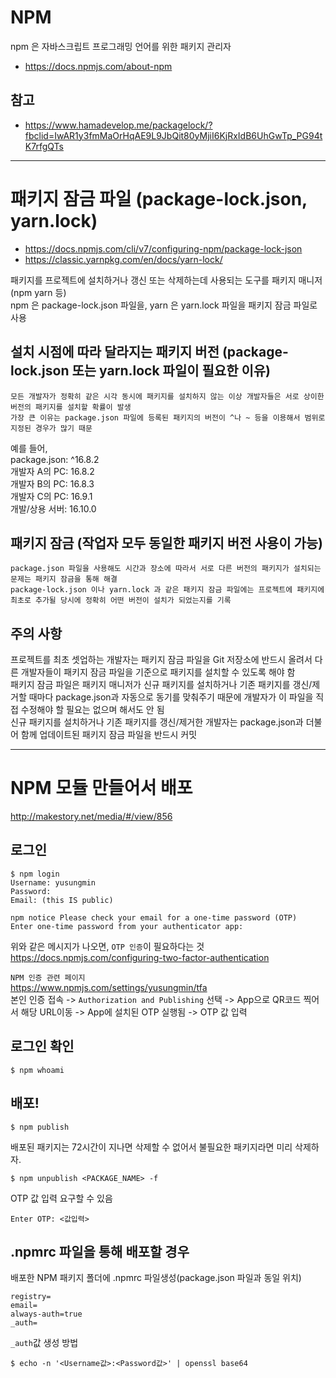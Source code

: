# NPM
npm 은 자바스크립트 프로그래밍 언어를 위한 패키지 관리자  
- https://docs.npmjs.com/about-npm  

## 참고  
- https://www.hamadevelop.me/packagelock/?fbclid=IwAR1y3fmMaOrHqAE9L9JbQit80yMjiI6KjRxIdB6UhGwTp_PG94tK7rfgQTs  

-----


# 패키지 잠금 파일 (package-lock.json, yarn.lock)
- https://docs.npmjs.com/cli/v7/configuring-npm/package-lock-json  
- https://classic.yarnpkg.com/en/docs/yarn-lock/  

패키지를 프로젝트에 설치하거나 갱신 또는 삭제하는데 사용되는 도구를 패키지 매니저(npm yarn 등)  
npm 은 package-lock.json 파일을, yarn 은 yarn.lock 파일을 패키지 잠금 파일로 사용  


## 설치 시점에 따라 달라지는 패키지 버전 (package-lock.json 또는 yarn.lock 파일이 필요한 이유)
`모든 개발자가 정확히 같은 시각 동시에 패키지를 설치하지 않는 이상 개발자들은 서로 상이한 버전의 패키지를 설치할 확률이 발생`  
`가장 큰 이유는 package.json 파일에 등록된 패키지의 버전이 ^나 ~ 등을 이용해서 범위로 지정된 경우가 많기 때문`  

예를 들어,  
package.json: ^16.8.2  
개발자 A의 PC: 16.8.2  
개발자 B의 PC: 16.8.3  
개발자 C의 PC: 16.9.1  
개발/상용 서버: 16.10.0  


## 패키지 잠금 (작업자 모두 동일한 패키지 버전 사용이 가능)
`package.json 파일을 사용해도 시간과 장소에 따라서 서로 다른 버전의 패키지가 설치되는 문제는 패키지 잠금을 통해 해결`  
`package-lock.json 이나 yarn.lock 과 같은 패키지 잠금 파일에는 프로젝트에 패키지에 최초로 추가될 당시에 정확히 어떤 버전이 설치가 되었는지를 기록`  


## 주의 사항
프로젝트를 최초 셋업하는 개발자는 패키지 잠금 파일을 Git 저장소에 반드시 올려서 다른 개발자들이 패키지 잠금 파일을 기준으로 패키지를 설치할 수 있도록 해야 함  
패키지 잠금 파일은 패키지 매니저가 신규 패키지를 설치하거나 기존 패키지를 갱신/제거할 때마다 package.json과 자동으로 동기를 맞춰주기 때문에 개발자가 이 파일을 직접 수정해야 할 필요는 없으며 해서도 안 됨  
신규 패키지를 설치하거나 기존 패키지를 갱신/제거한 개발자는 package.json과 더불어 함께 업데이트된 패키지 잠금 파일을 반드시 커밋  


-----

# NPM 모듈 만들어서 배포
http://makestory.net/media/#/view/856  

## 로그인
```
$ npm login
Username: yusungmin
Password:
Email: (this IS public)   
```

```
npm notice Please check your email for a one-time password (OTP)
Enter one-time password from your authenticator app:
```
위와 같은 메시지가 나오면, `OTP 인증`이 필요하다는 것
https://docs.npmjs.com/configuring-two-factor-authentication  

`NPM 인증 관련 페이지`  
https://www.npmjs.com/settings/yusungmin/tfa   
본인 인증 접속 -> `Authorization and Publishing` 선택 -> App으로 QR코드 찍어서 해당 URL이동 -> App에 설치된 OTP 실행됨 -> OTP 값 입력  


## 로그인 확인
```
$ npm whoami
```

## 배포!
```
$ npm publish
```
배포된 패키지는 72시간이 지나면 삭제할 수 없어서 불필요한 패키지라면 미리 삭제하자.
```
$ npm unpublish <PACKAGE_NAME> -f
```
OTP 값 입력 요구할 수 있음
```
Enter OTP: <값입력>
```

## .npmrc 파일을 통해 배포할 경우
배포한 NPM 패키지 폴더에 .npmrc 파일생성(package.json 파일과 동일 위치)  
```
registry=
email=
always-auth=true
_auth=
```
`_auth`값 생성 방법  
```
$ echo -n '<Username값>:<Password값>' | openssl base64
```

